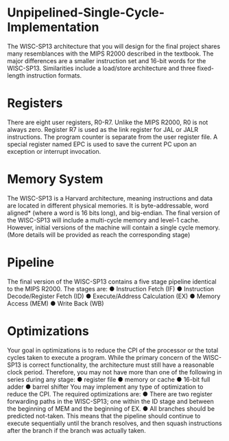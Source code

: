 # Unpipelined-Single-Cycle-Implementation
The WISC-SP13 architecture that you will design for the final project shares many
resemblances with the MIPS R2000 described in the textbook. The major differences are a
smaller instruction set and 16-bit words for the WISC-SP13. Similarities include a load/store
architecture and three fixed-length instruction formats.

# Registers
There are eight user registers, R0-R7. Unlike the MIPS R2000, R0 is not always zero. Register
R7 is used as the link register for JAL or JALR instructions. The program counter is separate
from the user register file. A special register named EPC is used to save the current PC upon an
exception or interrupt invocation.

# Memory System
The WISC-SP13 is a Harvard architecture, meaning instructions and data are located in
different physical memories. It is byte-addressable, word aligned* (where a word is 16 bits long),
and big-endian. The final version of the WISC-SP13 will include a multi-cycle memory and
level-1 cache. However, initial versions of the machine will contain a single cycle memory.
(More details will be provided as reach the corresponding stage)

# Pipeline
The final version of the WISC-SP13 contains a five stage pipeline identical to the MIPS R2000.
The stages are:
● Instruction Fetch (IF)
● Instruction Decode/Register Fetch (ID)
● Execute/Address Calculation (EX)
● Memory Access (MEM)
● Write Back (WB)

# Optimizations
Your goal in optimizations is to reduce the CPI of the processor or the total cycles taken to
execute a program. While the primary concern of the WISC-SP13 is correct functionality, the
architecture must still have a reasonable clock period. Therefore, you may not have more than
one of the following in series during any stage:
● register file
● memory or cache
● 16-bit full adder
● barrel shifter
You may implement any type of optimization to reduce the CPI. The required optimizations are:
● There are two register forwarding paths in the WISC-SP13; one within the ID stage and
between the beginning of MEM and the beginning of EX.
● All branches should be predicted not-taken. This means that the pipeline should
continue to execute sequentially until the branch resolves, and then squash instructions
after the branch if the branch was actually taken.
